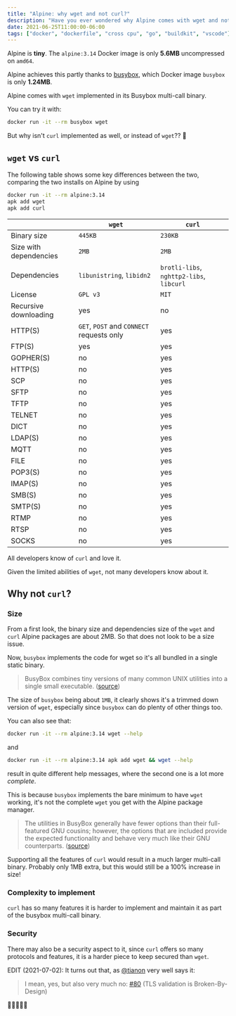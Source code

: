 ```yaml
---
title: "Alpine: why wget and not curl?"
description: "Have you ever wondered why Alpine comes with wget and not curl?"
date: 2021-06-25T11:00:00-06:00
tags: ["docker", "dockerfile", "cross cpu", "go", "buildkit", "vscode"]
---
```


Alpine is **tiny**. The `alpine:3.14` Docker image is only **5.6MB** uncompressed on `amd64`.

Alpine achieves this partly thanks to [busybox](https://busybox.net/), which Docker image `busybox` is only **1.24MB**.

Alpine comes with `wget` implemented in its Busybox multi-call binary.

You can try it with:

```sh
docker run -it --rm busybox wget
```

But why isn't `curl` implemented as well, or instead of `wget`?? 🤔

## `wget` vs `curl`

The following table shows some key differences between the two, comparing the two installs on Alpine by using

```sh
docker run -it --rm alpine:3.14
apk add wget
apk add curl
```

| | `wget` | `curl` |
| --- | --- | --- |
| Binary size | `445KB` | `230KB` |
| Size with dependencies | `2MB` | `2MB` |
| Dependencies | `libunistring`, `libidn2` | `brotli-libs`, `nghttp2-libs`, `libcurl` |
| License | `GPL v3` | `MIT` |
| Recursive downloading | yes | no |
| HTTP(S) | `GET`, `POST` and `CONNECT` requests only | yes |
| FTP(S) | yes | yes |
| GOPHER(S) | no | yes |
| HTTP(S) | no | yes |
| SCP | no | yes |
| SFTP | no | yes |
| TFTP | no | yes |
| TELNET | no | yes |
| DICT | no | yes |
| LDAP(S) | no | yes |
| MQTT | no | yes |
| FILE | no | yes |
| POP3(S) | no | yes |
| IMAP(S) | no | yes |
| SMB(S) | no | yes |
| SMTP(S) | no | yes |
| RTMP | no | yes |
| RTSP | no | yes |
| SOCKS | no | yes |

All developers know of `curl` and love it.

Given the limited abilities of `wget`, not many developers know about it.

## Why not `curl`?

### Size

From a first look, the binary size and dependencies size of the `wget` and `curl` Alpine packages are about 2MB.
So that does not look to be a size issue.

Now, `busybox` implements the code for wget so it's all bundled in a single static binary.

> BusyBox combines tiny versions of many common UNIX utilities into a single small executable. ([source](https://busybox.net/about.html))

The size of `busybox` being about `1MB`, it clearly shows it's a trimmed down version of `wget`, especially since `busybox` can do plenty of other things too.

You can also see that:

```sh
docker run -it --rm alpine:3.14 wget --help
```

and

```sh
docker run -it --rm alpine:3.14 apk add wget && wget --help
```

result in quite different help messages, where the second one is a lot more *complete*.

This is because `busybox` implements the bare minimum to have `wget` working, it's not the complete `wget` you get with the Alpine package manager.

> The utilities in BusyBox generally have fewer options than their full-featured GNU cousins; however, the options that are included provide the expected functionality and behave very much like their GNU counterparts. ([source](https://busybox.net/about.html))

Supporting all the features of `curl` would result in a much larger multi-call binary. Probably only 1MB extra, but this would still be a 100% increase in size!

### Complexity to implement

`curl` has so many features it is harder to implement and maintain it as part of the busybox multi-call binary.

### Security

There may also be a security aspect to it, since `curl` offers so many protocols and features, it is a harder piece to keep secured than `wget`.

EDIT (2021-07-02): It turns out that, as [@tianon](https://github.com/tianon) very well says it:

> I mean, yes, but also very much no: [#80](https://github.com/docker-library/busybox/issues/80) (TLS validation is Broken-By-Design)

🤯🤯🤯🤯🤯
